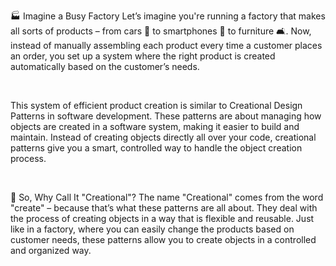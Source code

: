 
🏭 Imagine a Busy Factory
Let’s imagine you're running a factory that makes all sorts of products – from cars 🚙 to smartphones 📱 to furniture 🛋️. Now, instead of manually assembling each product every time a customer places an order, you set up a system where the right product is created automatically based on the customer’s needs.

‍

This system of efficient product creation is similar to Creational Design Patterns in software development. These patterns are about managing how objects are created in a software system, making it easier to build and maintain. Instead of creating objects directly all over your code, creational patterns give you a smart, controlled way to handle the object creation process.

‍

🤔 So, Why Call It "Creational"?
The name "Creational" comes from the word "create" – because that’s what these patterns are all about. They deal with the process of creating objects in a way that is flexible and reusable. Just like in a factory, where you can easily change the products based on customer needs, these patterns allow you to create objects in a controlled and organized way.